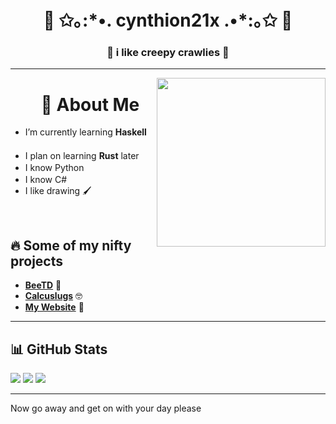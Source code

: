 <h1 align="center">🌷 ✩｡:*•. cynthion21x .•*:｡✩ 🌷</h1>
<h3 align="center">🐛 i like creepy crawlies 🐛</h3>

---

<img align="right" src="https://github.com/user-attachments/assets/aab55478-a0f8-4037-9ad2-3c676c3e45f5" height=270>


<div id="user-content-toc">
  <ul align="center" style="list-style: none;">
    <summary>
      <h1>👋 About Me</h1>
    </summary>
  </ul>
</div>

- I’m currently learning **Haskell** <img src="https://github.com/user-attachments/assets/6d02a65f-2063-46f2-8afe-711fd59ffac8" height=16>
- I plan on learning **Rust** later <img src="https://rustacean.net/assets/cuddlyferris.svg" height=16>
- I know Python <img src="https://github.com/user-attachments/assets/0599580c-91a8-4976-864c-84454f45c89a" height=16>
- I know C# <img src="https://upload.wikimedia.org/wikipedia/commons/thumb/b/bd/Logo_C_sharp.svg/1820px-Logo_C_sharp.svg.png" height=16>
- I like drawing 🖌️

<br>

## 🔥 Some of my nifty projects

- [**BeeTD**](https://github.com/cynthion21x/BeeTD) 🐝
- [**Calcuslugs**](https://github.com/cynthion21x/Calcuslugs) 🤓
- [**My Website**](https://cynthion21x.github.io/website/index.html) 📝

---

## 📊 GitHub Stats

![](http://github-profile-summary-cards.vercel.app/api/cards/profile-details?username=Cynthion21x&theme=tokyonight) 
![](http://github-profile-summary-cards.vercel.app/api/cards/most-commit-language?username=Cynthion21x&theme=tokyonight) ![](http://github-profile-summary-cards.vercel.app/api/cards/stats?username=Cynthion21x&theme=tokyonight) 

---

Now go away and get on with your day please
